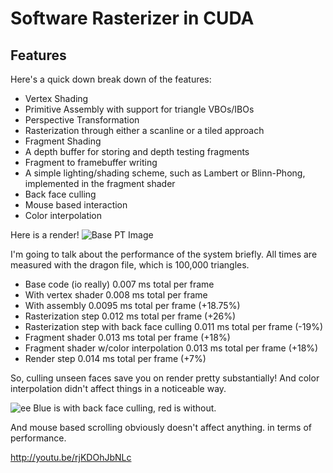 Software Rasterizer in CUDA
============
Features
--------

Here's a quick down break down of the features:
- Vertex Shading
- Primitive Assembly with support for triangle VBOs/IBOs
- Perspective Transformation
- Rasterization through either a scanline or a tiled approach
- Fragment Shading
- A depth buffer for storing and depth testing fragments
- Fragment to framebuffer writing
- A simple lighting/shading scheme, such as Lambert or Blinn-Phong, implemented in the fragment shader
- Back face culling
- Mouse based interaction
- Color interpolation

Here is a render!
![Base PT Image][base pt image]

I'm going to talk about the performance of the system briefly.  All times are measured with the dragon file, which is 100,000 triangles.

- Base code (io really) 0.007 ms total per frame
- With vertex shader 0.008 ms total per frame 
- With assembly 0.0095 ms total per frame (+18.75%)
- Rasterization step 0.012 ms total per frame (+26%)
- Rasterization step with back face culling 0.011 ms total per frame (-19%)
- Fragment shader 0.013 ms total per frame (+18%)
- Fragment shader w/color interpolation 0.013 ms total per frame (+18%)
- Render step 0.014 ms total per frame (+7%)

So, culling unseen faces save you on render pretty substantially!  And color interpolation didn't affect things in a noticeable way.

![ee][e]
Blue is with back face culling, red is without.

And mouse based scrolling obviously doesn't affect anything. in terms of performance.

http://youtu.be/rjKDOhJbNLc

[base pt image]:http://2.bp.blogspot.com/-5HfoVl3K_CE/VFQRZcV1bNI/AAAAAAAACd8/BAUZy5cwuqY/s1600/render.png
[e]:http://3.bp.blogspot.com/-Hl2XbNgf__w/VFQTiHrPO1I/AAAAAAAACeI/YlHoSi2JyZA/s1600/image.png